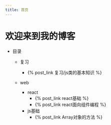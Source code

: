 ```yaml
---
title: 首页
---
```

# 欢迎来到我的博客



+ 目录
  + 复习
    + {% post_link 复习/js类的基本知识 %}
  
  + web
    + react
      + {% post_link react基础 %}
      + {% post_link react面向组件编程 %}
    + js基础
      + {% post_link Array对象的方法 %}
  

